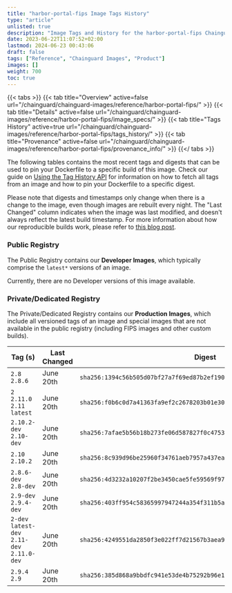 ```yaml
---
title: "harbor-portal-fips Image Tags History"
type: "article"
unlisted: true
description: "Image Tags and History for the harbor-portal-fips Chainguard Image"
date: 2023-06-22T11:07:52+02:00
lastmod: 2024-06-23 00:43:06
draft: false
tags: ["Reference", "Chainguard Images", "Product"]
images: []
weight: 700
toc: true
---
```


{{< tabs >}}
{{< tab title="Overview" active=false url="/chainguard/chainguard-images/reference/harbor-portal-fips/" >}}
{{< tab title="Details" active=false url="/chainguard/chainguard-images/reference/harbor-portal-fips/image_specs/" >}}
{{< tab title="Tags History" active=true url="/chainguard/chainguard-images/reference/harbor-portal-fips/tags_history/" >}}
{{< tab title="Provenance" active=false url="/chainguard/chainguard-images/reference/harbor-portal-fips/provenance_info/" >}}
{{</ tabs >}}

The following tables contains the most recent tags and digests that can be used to pin your Dockerfile to a specific build of this image. Check our guide on [Using the Tag History API](/chainguard/chainguard-images/using-the-tag-history-api/) for information on how to fetch all tags from an image and how to pin your Dockerfile to a specific digest.

Please note that digests and timestamps only change when there is a change to the image, even though images are rebuilt every night. The "Last Changed" column indicates when the image was last modified, and doesn't always reflect the latest build timestamp. For more information about how our reproducible builds work, please refer to [this blog post](https://www.chainguard.dev/unchained/reproducing-chainguards-reproducible-image-builds).

### Public Registry
The Public Registry contains our **Developer Images**, which typically comprise the `latest*` versions of an image.

Currently, there are no Developer versions of this image available.

### Private/Dedicated Registry
The Private/Dedicated Registry contains our **Production Images**, which include all versioned tags of an image and special images that are not available in the public registry (including FIPS images and other custom builds).

| Tag (s)                                       | Last Changed | Digest                                                                    |
|-----------------------------------------------|--------------|---------------------------------------------------------------------------|
|  `2.8` `2.8.6`                                | June 20th    | `sha256:1394c56b505d07bf27a7f69ed87b2ef190ca338520362bd1a02968d15446dd71` |
|  `2` `2.11.0` `2.11` `latest`                 | June 20th    | `sha256:f0b6c0d7a41363fa9ef2c2678203b01e308dc3f54f59c39c40b543358fa0dc10` |
|  `2.10.2-dev` `2.10-dev`                      | June 20th    | `sha256:7afae5b56b18b273fe06d587827f0c4753dd5f1e80adb985bf0034f2e8ac14ae` |
|  `2.10` `2.10.2`                              | June 20th    | `sha256:8c939d96be25960f34761aeb7957a437eac2bc08a0c2ff88827a5a76788fc2b8` |
|  `2.8.6-dev` `2.8-dev`                        | June 20th    | `sha256:4d3232a10207f2be3450cae5fe59569f97225d47e9f64dcb58b8e7a0c72b28d9` |
|  `2.9-dev` `2.9.4-dev`                        | June 20th    | `sha256:403ff954c58365997947244a354f311b5a2b43d72670354610e0c28daf583d8d` |
|  `2-dev` `latest-dev` `2.11-dev` `2.11.0-dev` | June 20th    | `sha256:4249551da2850f3e022ff7d21567b3aea9e4ea9fa9c52445bc3c8b75c84ca98c` |
|  `2.9.4` `2.9`                                | June 20th    | `sha256:385d868a9bbdfc941e53de4b75292b96e1997d8feb4ec1035b9bbdacdd228f78` |

